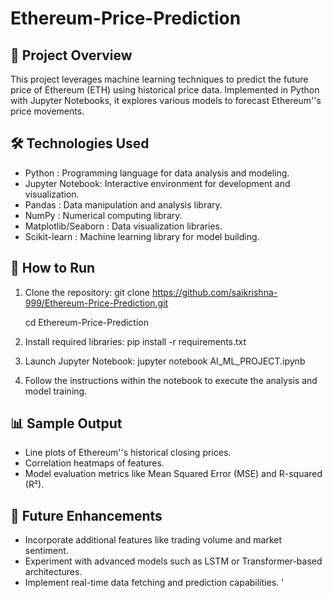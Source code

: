 # Ethereum-Price-Prediction


📌 Project Overview
-------------------
This project leverages machine learning techniques to predict the future price of Ethereum (ETH) using historical price data. Implemented in Python with Jupyter Notebooks, it explores various models to forecast Ethereum''s price movements.

🛠️ Technologies Used
--------------------
- Python          : Programming language for data analysis and modeling.
- Jupyter Notebook: Interactive environment for development and visualization.
- Pandas          : Data manipulation and analysis library.
- NumPy           : Numerical computing library.
- Matplotlib/Seaborn : Data visualization libraries.
- Scikit-learn    : Machine learning library for model building.


🚀 How to Run
-------------
1. Clone the repository:
   git clone https://github.com/saikrishna-999/Ethereum-Price-Prediction.git
   
   cd Ethereum-Price-Prediction

3. Install required libraries:
   pip install -r requirements.txt

4. Launch Jupyter Notebook:
   jupyter notebook AI_ML_PROJECT.ipynb

5. Follow the instructions within the notebook to execute the analysis and model training.

📊 Sample Output
----------------
- Line plots of Ethereum''s historical closing prices.
- Correlation heatmaps of features.
- Model evaluation metrics like Mean Squared Error (MSE) and R-squared (R²).

🔄 Future Enhancements
----------------------
- Incorporate additional features like trading volume and market sentiment.
- Experiment with advanced models such as LSTM or Transformer-based architectures.
- Implement real-time data fetching and prediction capabilities.
'
